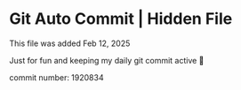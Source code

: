 # Git Auto Commit | Hidden File

This file was added Feb 12, 2025

Just for fun and keeping my daily git commit active 🤪

commit number: 1920834
